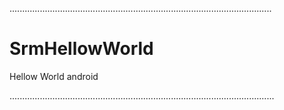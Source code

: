 ........................................................................................................

# SrmHellowWorld
Hellow World android

.........................................................................................................
